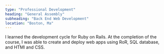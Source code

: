 ```yaml
---
type: "Professional Development"
heading: "General Assembly"
subheading: "Back End Web Development"
location: "Boston, Ma"
---
```


I learned the development cycle for Ruby on Rails. At the completion of the course, I was able to create and deploy web apps using RoR, SQL database, and HTMl and CSS.
